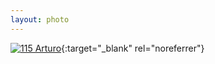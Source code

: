 ```yaml
---
layout: photo
---
```


[![115 Arturo](https://c1.staticflickr.com/1/748/22089596739_e5a10e464c_c.jpg)](https://www.flickr.com/photos/131440297@N08/22089596739/){:target="_blank" rel="noreferrer"}
